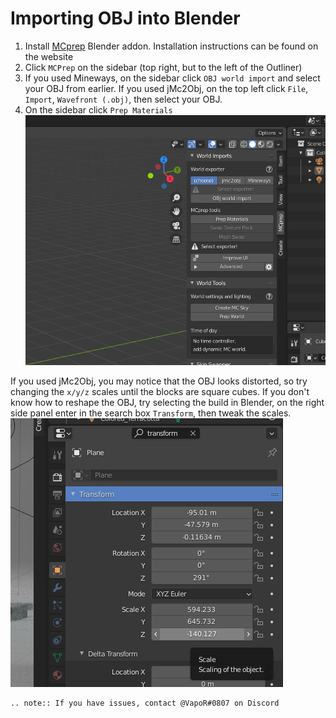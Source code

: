 <!---
title: Importing OBJ into Blender
path: /buildtheearth/rendering/blender
version: 1.0.0
authors:
    - @VapoR
--->

# Importing OBJ into Blender

1. Install [MCprep](https://theduckcow.com/dev/blender/mcprep/) Blender addon. Installation instructions can be found on the website
2. Click `MCPrep` on the sidebar (top right, but to the left of the Outliner)
3. If you used Mineways, on the sidebar click `OBJ world import` and select your OBJ from earlier. If you used jMc2Obj, on the top left click `File`, `Import`, `Wavefront (.obj)`, then select your OBJ.
4. On the sidebar click `Prep Materials` 
![Blender Sidebar](../../../../images/blender_sidebar.png)
 
If you used jMc2Obj, you may notice that the OBJ looks distorted, so try changing the `x/y/z` scales until the blocks are square cubes.
If you don't know how to reshape the OBJ, try selecting the build in Blender, on the right side panel enter in the search box `Transform`, then tweak the scales.
![Transform](../../../../images/transform.png)
```eval_rst
.. note:: If you have issues, contact @VapoR#0807 on Discord
```